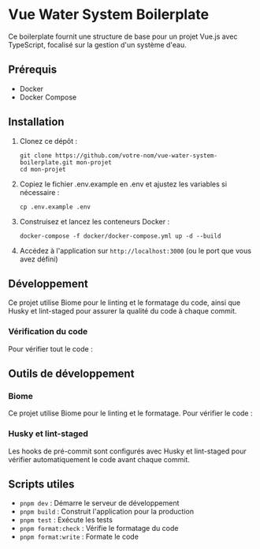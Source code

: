 # Vue Water System Boilerplate

Ce boilerplate fournit une structure de base pour un projet Vue.js avec TypeScript, focalisé sur la gestion d'un système d'eau.

## Prérequis

- Docker
- Docker Compose

## Installation

1. Clonez ce dépôt :
   ```
   git clone https://github.com/votre-nom/vue-water-system-boilerplate.git mon-projet
   cd mon-projet
   ```

2. Copiez le fichier .env.example en .env et ajustez les variables si nécessaire :
   ```
   cp .env.example .env
   ```

3. Construisez et lancez les conteneurs Docker :
   ```
   docker-compose -f docker/docker-compose.yml up -d --build
   ```

4. Accédez à l'application sur `http://localhost:3000` (ou le port que vous avez défini)

## Développement

Ce projet utilise Biome pour le linting et le formatage du code, ainsi que Husky et lint-staged pour assurer la qualité du code à chaque commit.

### Vérification du code

Pour vérifier tout le code :

## Outils de développement

### Biome

Ce projet utilise Biome pour le linting et le formatage. Pour vérifier le code :





### Husky et lint-staged

Les hooks de pré-commit sont configurés avec Husky et lint-staged pour vérifier automatiquement le code avant chaque commit.

## Scripts utiles

- `pnpm dev` : Démarre le serveur de développement
- `pnpm build` : Construit l'application pour la production
- `pnpm test` : Exécute les tests
- `pnpm format:check` : Vérifie le formatage du code
- `pnpm format:write` : Formate le code